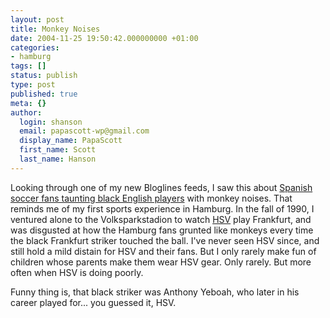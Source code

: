 ```yaml
---
layout: post
title: Monkey Noises
date: 2004-11-25 19:50:42.000000000 +01:00
categories:
- hamburg
tags: []
status: publish
type: post
published: true
meta: {}
author:
  login: shanson
  email: papascott-wp@gmail.com
  display_name: PapaScott
  first_name: Scott
  last_name: Hanson
---
```

<p>Looking through one of my new Bloglines feeds, I saw this about <a title="North Sea Diaries - Slumming it" href="http://www.north-sea.net/archives/208">Spanish soccer fans taunting black English players</a> with monkey noises. That reminds me of my first sports experience in Hamburg. In the fall of 1990, I ventured alone to the Volksparkstadion to watch <a href="http://www.hsv.de/">HSV</a> play Frankfurt, and was disgusted at how the Hamburg fans grunted like monkeys every time the black Frankfurt striker touched the ball. I've never seen HSV since, and still hold a mild distain for HSV and their fans. But I only rarely make fun of children whose parents make them wear HSV gear. Only rarely. But more often when HSV is doing poorly.</p>
<p>Funny thing is, that black striker was Anthony Yeboah, who later in his career played for... you guessed it, HSV.</p>
